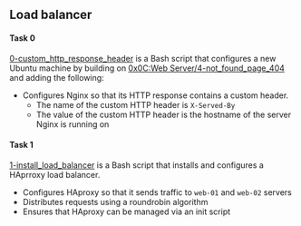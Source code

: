 ## Load balancer

#### Task 0
[0-custom_http_response_header](0-custom_http_response_header) is a Bash script that configures a new Ubuntu machine by building on [0x0C:Web Server/4-not_found_page_404](https://github.com/shallomkanyori/alx-system_engineering-devops/blob/master/0x0C-web_server/4-not_found_page_404) and adding the following:
- Configures Nginx so that its HTTP response contains a custom header.
	- The name of the custom HTTP header is `X-Served-By`
	- The value of the custom HTTP header is the hostname of the server Nginx is running on

#### Task 1
[1-install_load_balancer](1-install_load_balancer) is a Bash script that installs and configures a HAprroxy load balancer.
- Configures HAproxy so that it sends traffic to `web-01` and `web-02` servers
- Distributes requests using a roundrobin algorithm
- Ensures that HAproxy can be managed via an init script
